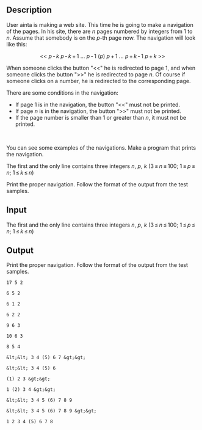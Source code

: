 ## Description

<div><p>User ainta is making a web site. This time he is going to make a navigation of the pages. In his site, there are <span class="tex-span"><i>n</i></span> pages numbered by integers from <span class="tex-span">1</span> to <span class="tex-span"><i>n</i></span>. Assume that somebody is on the <span class="tex-span"><i>p</i></span>-th page now. The navigation will look like this:</p><center> <span class="tex-font-style-tt">&lt;&lt; <span class="tex-span"><i>p</i> - <i>k</i></span> <span class="tex-span"><i>p</i> - <i>k</i> + 1</span> <span class="tex-span">...</span> <span class="tex-span"><i>p</i> - 1</span> <span class="tex-span">(<i>p</i>)</span> <span class="tex-span"><i>p</i> + 1</span> <span class="tex-span">...</span> <span class="tex-span"><i>p</i> + <i>k</i> - 1</span> <span class="tex-span"><i>p</i> + <i>k</i></span> &gt;&gt;</span> </center><p>When someone clicks the button "<span class="tex-font-style-tt">&lt;&lt;</span>" he is redirected to page <span class="tex-span">1</span>, and when someone clicks the button "<span class="tex-font-style-tt">&gt;&gt;</span>" he is redirected to page <span class="tex-span"><i>n</i></span>. Of course if someone clicks on a number, he is redirected to the corresponding page.</p><p>There are some conditions in the navigation:</p><ul> <li> If page <span class="tex-span">1</span> is in the navigation, the button "<span class="tex-font-style-tt">&lt;&lt;</span>" must not be printed. </li><li> If page <span class="tex-span"><i>n</i></span> is in the navigation, the button "<span class="tex-font-style-tt">&gt;&gt;</span>" must not be printed. </li><li> If the page number is smaller than <span class="tex-span">1</span> or greater than <span class="tex-span"><i>n</i></span>, it must not be printed. </li></ul> &nbsp;<p>You can see some examples of the navigations. Make a program that prints the navigation.</p></div><div class="input-specification"><p>The first and the only line contains three integers <span class="tex-span"><i>n</i></span>, <span class="tex-span"><i>p</i></span>, <span class="tex-span"><i>k</i></span> (<span class="tex-span">3 ≤ <i>n</i> ≤ 100</span>; <span class="tex-span">1 ≤ <i>p</i> ≤ <i>n</i></span>; <span class="tex-span">1 ≤ <i>k</i> ≤ <i>n</i></span>)</p></div><div class="output-specification"><p>Print the proper navigation. Follow the format of the output from the test samples.</p></div>

## Input

<p>The first and the only line contains three integers <span class="tex-span"><i>n</i></span>, <span class="tex-span"><i>p</i></span>, <span class="tex-span"><i>k</i></span> (<span class="tex-span">3 ≤ <i>n</i> ≤ 100</span>; <span class="tex-span">1 ≤ <i>p</i> ≤ <i>n</i></span>; <span class="tex-span">1 ≤ <i>k</i> ≤ <i>n</i></span>)</p>

## Output

<p>Print the proper navigation. Follow the format of the output from the test samples.</p>





```input1
17 5 2

```




```input2
6 5 2

```




```input3
6 1 2

```




```input4
6 2 2

```




```input5
9 6 3

```




```input6
10 6 3

```




```input7
8 5 4

```




```output1
&lt;&lt; 3 4 (5) 6 7 &gt;&gt;
```




```output2
&lt;&lt; 3 4 (5) 6
```




```output3
(1) 2 3 &gt;&gt;
```




```output4
1 (2) 3 4 &gt;&gt;
```




```output5
&lt;&lt; 3 4 5 (6) 7 8 9
```




```output6
&lt;&lt; 3 4 5 (6) 7 8 9 &gt;&gt;
```




```output7
1 2 3 4 (5) 6 7 8
```


